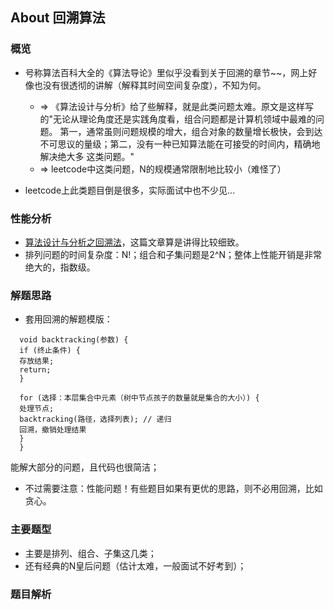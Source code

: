 ## About 回溯算法
### 概览
* 号称算法百科大全的《算法导论》里似乎没看到关于回溯的章节~~，网上好像也没有很透彻的讲解（解释其时间空间复杂度），不知为何。
  * => 《算法设计与分析》给了些解释，就是此类问题太难。原文是这样写的"无论从理论角度还是实践角度看，组合问题都是计算机领域中最难的问题。
  第一，通常虽则问题规模的增大，组合对象的数量增长极快，会到达不可思议的量级；第二，没有一种已知算法能在可接受的时间内，精确地解决绝大多
  这类问题。"
  * => leetcode中这类问题，N的规模通常限制地比较小（难怪了）
  
* leetcode上此类题目倒是很多，实际面试中也不少见...

### 性能分析
* [算法设计与分析之回溯法](https://www.361shipin.com/blog/1505779839624351745)，这篇文章算是讲得比较细致。
* 排列问题的时间复杂度：N!；组合和子集问题是2^N；整体上性能开销是非常绝大的，指数级。

### 解题思路
* 套用回溯的解题模版：
````
  void backtracking(参数) {
  if (终止条件) {
  存放结果;
  return;
  }

  for (选择：本层集合中元素（树中节点孩子的数量就是集合的大小）) {
  处理节点;
  backtracking(路径，选择列表); // 递归
  回溯，撤销处理结果
  }
  }
````
能解大部分的问题，且代码也很简洁；
* 不过需要注意：性能问题！有些题目如果有更优的思路，则不必用回溯，比如贪心。

### 主要题型
* 主要是排列、组合、子集这几类；
* 还有经典的N皇后问题（估计太难，一般面试不好考到）；

### 题目解析

